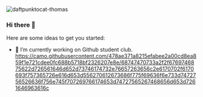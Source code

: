![daftpunktocat-thomas](https://user-images.githubusercontent.com/60494696/113664348-38c59d80-96c9-11eb-98b0-c259e22b945e.gif)
### Hi there 👋



Here are some ideas to get you started:

- 🔭 I’m currently working on Github student club.
https://camo.githubusercontent.com/478ae371a8215efabee2a00cd8ea859f1e721cdee0fc688b5718bf2326207e8e/68747470733a2f2f6769746875622d726561646d652d73746174732e76657263656c2e6170702f6170693f757365726e616d653d556270612673686f775f69636f6e733d7472756526636f756e745f707269766174653d74727565267468656d653d7261646963616c
